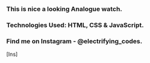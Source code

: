 ### This is nice a looking Analogue watch.

### Technologies Used: HTML, CSS & JavaScript.

### Find me on Instagram - @electrifying_codes.

[Ins]
